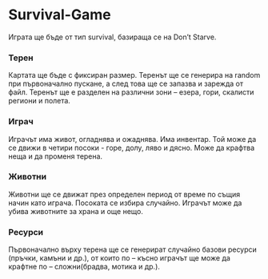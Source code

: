 # Survival-Game

Играта ще бъде от тип survival, базираща се на Don’t Starve.
### Терен
Картата ще бъде с фиксиран размер. Теренът ще се генерира на random при първоначално пускане, а след това ще се запазва и зарежда от файл. Теренът ще е разделен на различни зони – езера, гори, скалисти региони и полета.

### Играч
Играчът има живот, огладнява и ожаднява. Има инвентар. Той може да се движи в четири посоки - горе, долу, ляво и дясно. Може да крафтва неща и да променя терена.

### Животни
Животни ще се движат през определен период от време по същия начин  като играча. Посоката се избира случайно. Играчът може да убива животните за храна и още нещо.

### Ресурси
Първоначално върху терена ще се генерират случайно базови ресурси (пръчки, камъни и др.), от които по – късно играчът ще може да крафтне по – сложни(брадва, мотика и др.).
